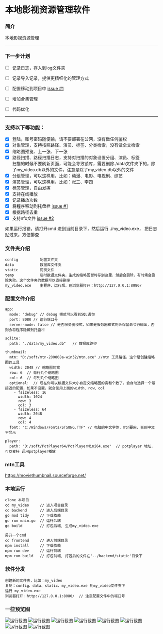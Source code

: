 # 本地影视资源管理软件
### 简介
本地影视资源管理

---
### 下一步计划
- [ ] 记录日志，存入到log文件夹
- [ ] 记录导入记录，提供更精细化的管理方式
- [ ] 配置移动到项目中 [issue #1](https://github.com/xi-mad/my_video/issues/1)
- [ ] 增加合集管理
- [ ] 代码优化 



--- 
### 支持以下等功能：
- [x] 登陆，账号密码随便输，请不要部署在公网，没有做任何鉴权  
- [x] 对象管理，支持按照路径、演员、标签、分类检索，没有做全文检索
- [x] 缩略图预览、上一张、下一张
- [x] 路径扫描、路径扫描日志，支持对扫描的对象设置分组、演员、标签  
  扫描的时候不要刷新页面，可能会导致锁库，需要删除./data文件夹下的，除了my_video.db以外的文件，注意是除了my_video.db以外的文件  
- [x] 分组管理，可以这样用，比如：动漫、电影、电视剧、综艺  
- [x] 演员管理，可以这样用，比如：张三、李四  
- [x] 标签管理，自由发挥
- [x] 支持在线播放
- [x] 记录播放次数
- [x] 将程序移动到托盘栏 [issue #1](https://github.com/xi-mad/my_video/issues/1)
- [x] 根据路径去重
- [x] 支持nfo文件 [issue #2](https://github.com/xi-mad/my_video/issues/2)

如果运行报错，请打开cmd 进到当前目录下，然后运行 ./my_video.exe， 把日志贴过来，方便排查


### 文件夹介绍
```
config          配置文件夹
data            数据库文件夹
static          网页文件
temp            临时数据文件夹，生成的缩略图暂时存到这里，然后会删除，有时候会删除失败。这个文件夹的数据可以直接删掉
my_video.exe    主程序，运行后，在浏览器打开：http://127.0.0.1:8080/
```

### 配置文件介绍
```
app:
  mode: "debug" // debug 模式可以看到SQL语句
  port: 8080 // 运行端口号
  server-mode: false // 是否服务器模式，如果是服务器模式则会保留命令行输出，否则会将程序隐藏到托盘栏
  
sqlite:
  path: "./data/my_video.db"   // 数据库路径

thumbnail:
  mtn: "D:/soft/mtn-200808a-win32/mtn.exe" //mtn 工具路径，这个是创建缩略图的工具
  width: 2048 // 缩略图的宽
  row: 6  // 每行几个缩略图
  col: 6  // 每列几个缩略图
  optional:  // 现在你可以根据文件大小自定义缩略图的宽和个数了，会自动选择一个最接近的配置，如果不设置，就会使用上面的width、row、col
    - fsizeless: 16
      width: 1024
      row: 3
      col: 3
    - fsizeless: 64
      width: 2048
      row: 4
      col: 4
  font: "C:/Windows/Fonts/STSONG.TTF" // 电脑的中文字体，mtn要用，否则中文不显示

player:
  path: "D:/soft/PotPlayer64/PotPlayerMini64.exe"  // potplayer 地址，可以支持 调用potplayer播放
```

### mtn工具
https://moviethumbnail.sourceforge.net/

### 本地运行
```
clone 本项目
cd my_video     // 进入项目目录
cd backend      // 进入后端目录
go mod tidy     // 下载依赖
go run main.go  // 运行后端
go build        // 打包后端, 生成my_video.exe

另开一个cmd
cd frontend     // 进入前端目录
npm install     // 下载依赖
npm run dev     // 运行前端
npm run build   // 打包前端, 打包后的文件在'../backend/static'目录下
```

### 软件分发
```
创建新的文件夹，比如：my_video
复制：config、data、static、my_video.exe 到my_video文件夹下
运行 my_video.exe
浏览器打开：http://127.0.0.1:8080/  // 注意配置文件中的端口号
```


### 一些预览图
![运行截图](/img/1.png)
![运行截图](/img/2.png)
![运行截图](/img/3.png)
![运行截图](/img/4.png)
![运行截图](/img/5.png)
![运行截图](/img/6.png)
![运行截图](/img/7.png)
![运行截图](/img/8.png)
